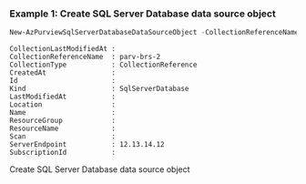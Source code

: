 ### Example 1: Create SQL Server Database data source object
```powershell
New-AzPurviewSqlServerDatabaseDataSourceObject -CollectionReferenceName 'parv-brs-2' -CollectionType 'CollectionReference' -ServerEndpoint '12.13.14.12'
```

```output
CollectionLastModifiedAt :
CollectionReferenceName  : parv-brs-2
CollectionType           : CollectionReference
CreatedAt                :
Id                       :
Kind                     : SqlServerDatabase
LastModifiedAt           :
Location                 :
Name                     :
ResourceGroup            :
ResourceName             :
Scan                     :
ServerEndpoint           : 12.13.14.12
SubscriptionId           :
```

Create SQL Server Database data source object

